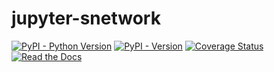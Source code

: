 jupyter-snetwork
================

[![PyPI - Python Version](https://img.shields.io/pypi/pyversions/jupyter-snetwork)](https://devguide.python.org/versions/)
[![PyPI - Version](https://img.shields.io/pypi/v/jupyter-snetwork)](https://pypi.org/project/jupyter-snetwork/)
[![Coverage Status](https://coveralls.io/repos/github/hashiprobr/jupyter-snetwork/badge.svg)](https://coveralls.io/github/hashiprobr/jupyter-snetwork)
[![Read the Docs](https://readthedocs.org/projects/jupyter-snetwork/badge/)](http://jupyter-snetwork.readthedocs.io)
